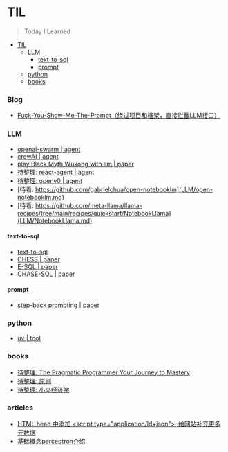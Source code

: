 # TIL

> Today I Learned

- [TIL](#til)
    - [LLM](#llm)
      - [text-to-sql](#text-to-sql)
      - [prompt](#prompt)
    - [python](#python)
    - [books](#books)

### Blog
- [Fuck-You-Show-Me-The-Prompt（绕过项目和框架，直接拦截LLM接口）](blog/Fuck-You-Show-Me-The-Prompt.md)

### LLM
- [openai-swarm | agent](LLM/openai-swarm.md)
- [crewAI | agent](LLM/crewAI.md)
- [play Black Myth Wukong with llm | paper](LLM/play-Black-Myth-Wukong-with-llm.md)
- [待整理: react-agent | agent](LLM/react-agent.md)
- [待整理: openv0 | agent](LLM/openv0.md)
- [待看: https://github.com/gabrielchua/open-notebooklm](LLM/open-notebooklm.md)
- [待看: https://github.com/meta-llama/llama-recipes/tree/main/recipes/quickstart/NotebookLlama](LLM/NotebookLlama.md)


#### text-to-sql
- [text-to-sql](LLM/text-to-sql/text-to-sql.md)
- [CHESS | paper](LLM/text-to-sql/CHESS.md)
- [E-SQL | paper](LLM/text-to-sql/E-SQL.md)
- [CHASE-SQL | paper](LLM/text-to-sql/CHASE-SQL.md)

#### prompt
- [step-back prompting | paper](LLM/step-back-prompting.md)


### python
- [uv | tool](python/uv.md)

### books
- [待整理: The Pragmatic Programmer Your Journey to Mastery](book/The-Pragmatic-Programmer-Your-Journey-to-Mastery.md)
- [待整理: 原则]()
- [待整理: 小岛经济学]()

### articles
- [HTML head 中添加 <script type="application/ld+json"\>, 给网站补充更多元数据](https://csvbase.com/blog/13)
- [基础概念perceptron介绍](https://medium.com/@vincentlambert0/it-all-started-with-a-perceptron-86bd0fb80b96)